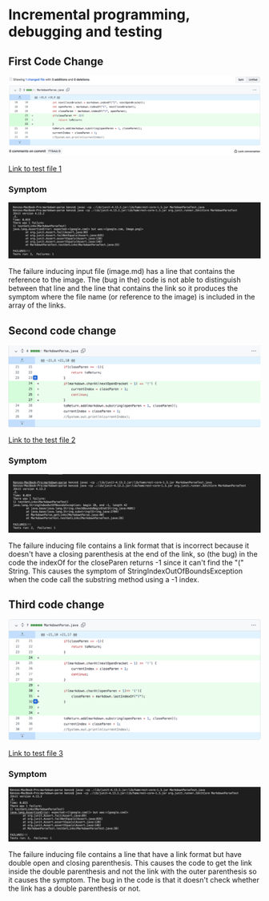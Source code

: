 # Incremental programming, debugging and testing

## First Code Change
![First code change](lab2Report.1.png)

[Link to test file 1](https://github.com/kenzoputraku/markdown-parse/blob/main/image.md)

### Symptom
![output for image](image.md.output.png)

The failure inducing input file (image.md) has a line that contains the reference to the image. The (bug in the) code is not able to distinguish between that line and the line that contains the link so it produces the symptom where the file name (or reference to the image) is included in the array of the links.


## Second code change 
![Second code change](lab2Report.2.png)

[Link to the test file 2](https://github.com/kenzoputraku/markdown-parse/blob/main/incorrect.md)

### Symptom 
![Incorrect.md output](incorrect.md.output.png)

The failure inducing file contains a link format that is incorrect because it doesn't have a closing parenthesis at the end of the link, so (the bug) in the code the indexOf for the closeParen returns -1 since it can't find the "(" String. This causes the symptom of StringIndexOutOfBoundsException when the code call the substring method using a -1 index.

## Third code change
![Third code change](lab2Report.3.png)

[Link to test file 3](https://github.com/kenzoputraku/markdown-parse/blob/main/doubleParenthesis.md)


### Symptom
![double paren image](doubleparenIO.png)

The failure inducing file contains a line that have a link format but have double open and closing parenthesis. This causes the code to get the link inside the double parenthesis and not the link with the outer parenthesis so it causes the symptom. The bug in the code is that it doesn't check whether the link has a double parenthesis or not.
